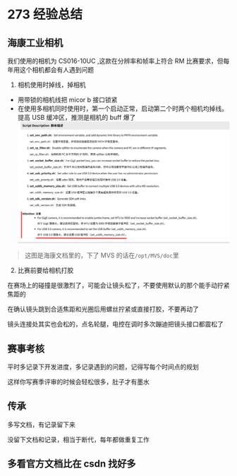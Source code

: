 # 273 经验总结

## 海康工业相机

我们使用的相机为 CS016-10UC ,这款在分辨率和帧率上符合 RM 比赛要求，但每年用这个相机都会有人遇到问题

1. 相机使用时掉线，掉相机

- 用带锁的相机线把 micor b 接口锁紧
- 在使用多相机同时使用时，第一个启动正常，启动第二个时两个相机均掉线。提高 USB 缓冲区，推测是相机的 buff 爆了
![alt text](images/273-image.png)

> 这图是海康文档里的，下了 MVS 的话在`/opt/MVS/doc`里

2. 比赛前要给相机打胶

在赛场上的碰撞是很激烈了，可能会让镜头松了，不要使用默认的那个能手动拧紧焦距的

在确认镜头跳到合适焦距和光圈后用螺丝拧紧或直接打胶，不要再动了

镜头连接处其实也会松的，点名轮腿，电控在调时多次蹦迪把镜头接口都震松了

## 赛事考核

平时多记录下开发进度，多记录遇到的问题，记得写每个时间点的规划

这样你写赛季评审的时候会轻松很多，肚子才有墨水

## 传承

多写文档，有记录留下来

没留下文档和记录，相当于断代，每年都做重复工作

## 多看官方文档比在 csdn 找好多
